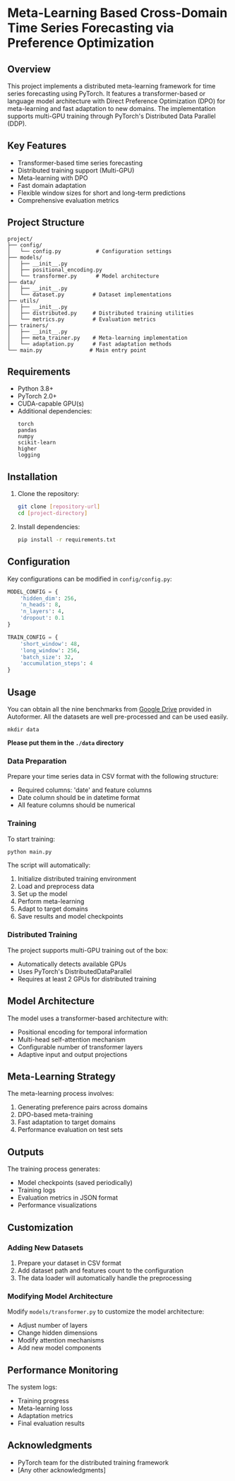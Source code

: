 # Meta-Learning Based Cross-Domain Time Series Forecasting via Preference Optimization

## Overview
This project implements a distributed meta-learning framework for time series forecasting using PyTorch. It features a transformer-based or language model architecture with Direct Preference Optimization (DPO) for meta-learning and fast adaptation to new domains. The implementation supports multi-GPU training through PyTorch's Distributed Data Parallel (DDP).

## Key Features
- Transformer-based time series forecasting
- Distributed training support (Multi-GPU)
- Meta-learning with DPO
- Fast domain adaptation
- Flexible window sizes for short and long-term predictions
- Comprehensive evaluation metrics

## Project Structure
```
project/
├── config/
│   └── config.py           # Configuration settings
├── models/
│   ├── __init__.py
│   ├── positional_encoding.py
│   └── transformer.py      # Model architecture
├── data/
│   ├── __init__.py
│   └── dataset.py         # Dataset implementations
├── utils/
│   ├── __init__.py
│   ├── distributed.py     # Distributed training utilities
│   └── metrics.py         # Evaluation metrics
├── trainers/
│   ├── __init__.py
│   ├── meta_trainer.py    # Meta-learning implementation
│   └── adaptation.py      # Fast adaptation methods
└── main.py               # Main entry point
```

## Requirements
- Python 3.8+
- PyTorch 2.0+
- CUDA-capable GPU(s)
- Additional dependencies:
  ```
  torch
  pandas
  numpy
  scikit-learn
  higher
  logging
  ```

## Installation
1. Clone the repository:
   ```bash
   git clone [repository-url]
   cd [project-directory]
   ```

2. Install dependencies:
   ```bash
   pip install -r requirements.txt
   ```

## Configuration
Key configurations can be modified in `config/config.py`:

```python
MODEL_CONFIG = {
    'hidden_dim': 256,
    'n_heads': 8,
    'n_layers': 4,
    'dropout': 0.1
}

TRAIN_CONFIG = {
    'short_window': 48,
    'long_window': 256,
    'batch_size': 32,
    'accumulation_steps': 4
}
```

## Usage

You can obtain all the nine benchmarks from [Google Drive](https://drive.google.com/drive/folders/1ZOYpTUa82_jCcxIdTmyr0LXQfvaM9vIy) provided in Autoformer. All the datasets are well pre-processed and can be used easily.

```
mkdir data
```

**Please put them in the `./data` directory**

### Data Preparation
Prepare your time series data in CSV format with the following structure:
- Required columns: 'date' and feature columns
- Date column should be in datetime format
- All feature columns should be numerical

### Training
To start training:
```bash
python main.py
```

The script will automatically:
1. Initialize distributed training environment
2. Load and preprocess data
3. Set up the model
4. Perform meta-learning
5. Adapt to target domains
6. Save results and model checkpoints

### Distributed Training
The project supports multi-GPU training out of the box:
- Automatically detects available GPUs
- Uses PyTorch's DistributedDataParallel
- Requires at least 2 GPUs for distributed training

## Model Architecture
The model uses a transformer-based architecture with:
- Positional encoding for temporal information
- Multi-head self-attention mechanism
- Configurable number of transformer layers
- Adaptive input and output projections

## Meta-Learning Strategy
The meta-learning process involves:
1. Generating preference pairs across domains
2. DPO-based meta-training
3. Fast adaptation to target domains
4. Performance evaluation on test sets

## Outputs
The training process generates:
- Model checkpoints (saved periodically)
- Training logs
- Evaluation metrics in JSON format
- Performance visualizations

## Customization
### Adding New Datasets
1. Prepare your dataset in CSV format
2. Add dataset path and features count to the configuration
3. The data loader will automatically handle the preprocessing

### Modifying Model Architecture
Modify `models/transformer.py` to customize the model architecture:
- Adjust number of layers
- Change hidden dimensions
- Modify attention mechanisms
- Add new model components

## Performance Monitoring
The system logs:
- Training progress
- Meta-learning loss
- Adaptation metrics
- Final evaluation results

## Acknowledgments
- PyTorch team for the distributed training framework
- [Any other acknowledgments]